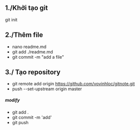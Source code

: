 ## 1./Khởi tạo git

git init

## 2./Thêm file

- nano readme.md
- git add ./readme.md
- git commit -m "add a file"

## 3./ Tạo repository

- git remote add origin https://github.com/vovinhloc/gitnote.git
- push --set-upstream origin master

##### modify

- git add .
- git commit -m 'add'
- git push
